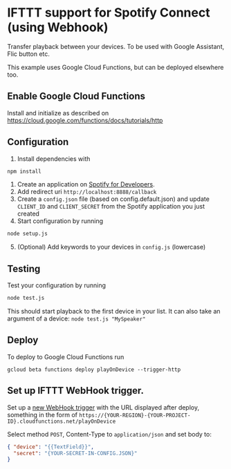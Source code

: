 # IFTTT support for Spotify Connect (using Webhook)
Transfer playback between your devices. To be used with Google Assistant, Flic button etc.

This example uses Google Cloud Functions, but can be deployed elsewhere too.

## Enable Google Cloud Functions
Install and initialize as described on https://cloud.google.com/functions/docs/tutorials/http

## Configuration

1. Install dependencies with
```sh
npm install
```
1. Create an application on [Spotify for Developers](https://beta.developer.spotify.com/dashboard/applications).
2. Add redirect uri `http://localhost:8888/callback`
3. Create a `config.json` file (based on config.default.json) and update `CLIENT_ID` and `CLIENT_SECRET` from the Spotify application you just created
4. Start configuration by running
```sh
node setup.js
```
5. (Optional) Add keywords to your devices in `config.js` (lowercase)

## Testing
Test your configuration by running
```sh
node test.js
````
This should start playback to the first device in your list. It can also take an argument of a device: `node test.js "MySpeaker"`

## Deploy
To deploy to Google Cloud Functions run
```
gcloud beta functions deploy playOnDevice --trigger-http
```

## Set up IFTTT WebHook trigger.
Set up a [new WebHook trigger](https://ifttt.com/create) with the URL displayed after deploy, something in the form of
`https://{YOUR-REGION}-{YOUR-PROJECT-ID}.cloudfunctions.net/playOnDevice`

Select method `POST`, Content-Type to `application/json` and set body to:
```json
{ "device": "{{TextField}}",
  "secret": "{YOUR-SECRET-IN-CONFIG.JSON}"
}
```
